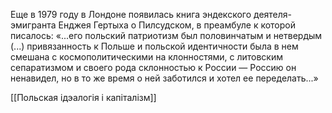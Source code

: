 Еще в 1979 году в Лондоне появилась книга эндекского деятеля-эмигранта Енджея Гертыха о Пилсудском, в преамбуле к которой писалось: «...его польский патриотизм был половинчатым и нетвердым (...) привязанность к Польше и польской идентичности была в нем смешана с космополитическими на клонностями, с литовским сепаратизмом и своего рода склонностью к России — Россию он ненавидел, но в то же время о ней заботился и хотел ее переделать...»

[[Польская ідэалогія і капіталізм]]
